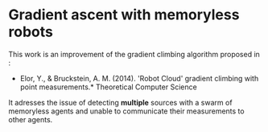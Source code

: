 # Gradient ascent with memoryless robots

This work is an improvement of the gradient climbing algorithm proposed in :

* Elor, Y., & Bruckstein, A. M. (2014). 'Robot Cloud' gradient climbing with point measurements.*
Theoretical Computer Science

It adresses the issue of detecting **multiple**  sources with a swarm of memoryless agents and unable to communicate their measurements to other agents.
